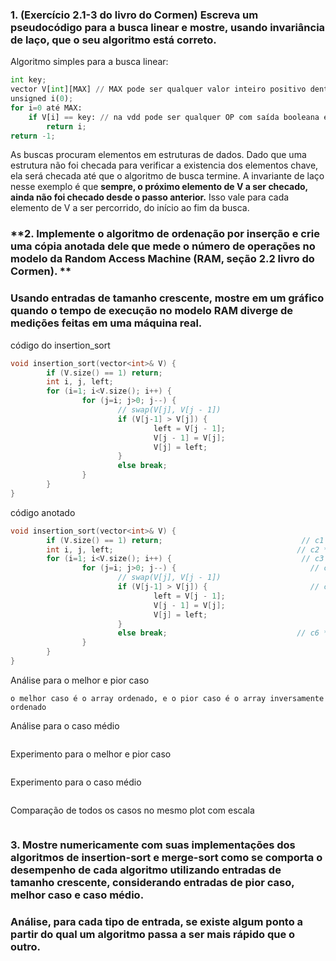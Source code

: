 ### **1. (Exercício 2.1-3 do livro do Cormen) Escreva um pseudocódigo para a busca linear e mostre, usando invariância de laço,  que o seu algoritmo está correto.**

 Algoritmo simples para a busca linear:

```python
int key;
vector V[int][MAX] // MAX pode ser qualquer valor inteiro positivo dentro dos limites de memória da máquina
unsigned i(0);
for i=0 até MAX:
    if V[i] == key: // na vdd pode ser qualquer OP com saída booleana envolvendo V[i] e key
        return i;
return -1;
```

As buscas procuram elementos em estruturas de dados. Dado que uma estrutura não foi checada para verificar a existencia dos elementos chave, ela será checada até que o algoritmo de busca termine.
A invariante de laço nesse exemplo é que **sempre, o próximo elemento de V a ser checado, ainda não foi checado desde o passo anterior.** Isso vale para cada elemento de V a ser percorrido, do início ao fim da busca.

### **2. Implemente o algoritmo de ordenação por inserção e crie uma cópia  anotada dele que mede o número de operações no modelo da Random Access  Machine (RAM, seção 2.2 livro do Cormen). **

### **Usando entradas de tamanho  crescente, mostre em um gráfico quando o tempo de execução no modelo RAM diverge de medições feitas em uma máquina real.**

código do insertion_sort

```cpp
void insertion_sort(vector<int>& V) {
        if (V.size() == 1) return;
        int i, j, left;
        for (i=1; i<V.size(); i++) {
                for (j=i; j>0; j--) {
                	    // swap(V[j], V[j - 1])
                        if (V[j-1] > V[j]) {
                                left = V[j - 1];
                                V[j - 1] = V[j];
                                V[j] = left;
                        }
                        else break;
                }
        }
}
```

código anotado

```cpp
void insertion_sort(vector<int>& V) {
        if (V.size() == 1) return;								 // c1 * 1
        int i, j, left;										    // c2 * 1
        for (i=1; i<V.size(); i++) {						     // c3 * (n - 1)
                for (j=i; j>0; j--) {                              // c4 * (n - 1) * (n - i)
                	    // swap(V[j], V[j - 1])                   
                        if (V[j-1] > V[j]) {                       // c5 * (n - 1) * (n - 1 - i)
                                left = V[j - 1];
                                V[j - 1] = V[j];
                                V[j] = left;
                        }
                        else break;								// c6 * (n - 1) * i - 1
                }
        }
}
```

Análise para o melhor e pior caso

```
o melhor caso é o array ordenado, e o pior caso é o array inversamente ordenado
```

Análise para o caso médio

```
```

Experimento para o melhor e pior caso

```
```

Experimento para o caso médio

```
```

Comparação de todos os casos no mesmo plot com escala

```
```



### **3. Mostre numericamente com suas implementações dos algoritmos de  insertion-sort e merge-sort como se comporta o desempenho de cada  algoritmo utilizando entradas de tamanho crescente, considerando  entradas de pior caso, melhor caso e caso médio.**

### **Análise, para cada tipo de entrada, se existe algum ponto a partir do qual um algoritmo passa a ser mais rápido que o outro.**

```
```

